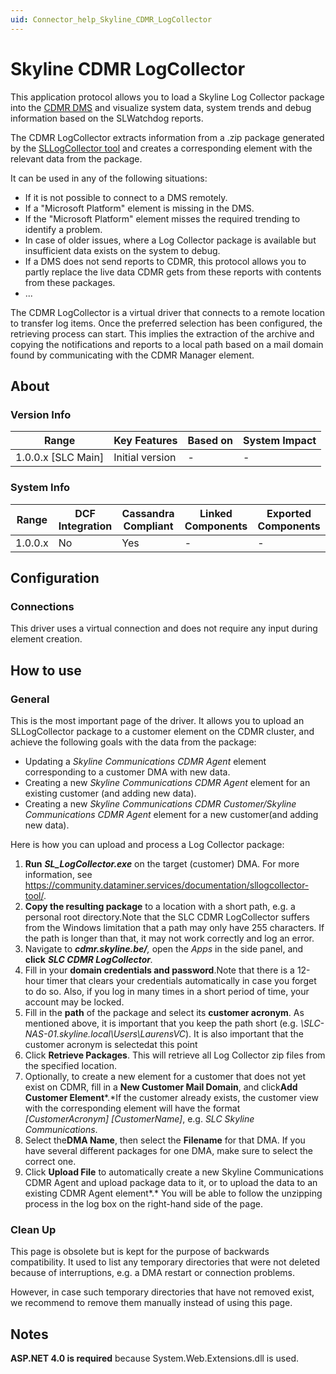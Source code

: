 ```yaml
---
uid: Connector_help_Skyline_CDMR_LogCollector
---
```


# Skyline CDMR LogCollector

This application protocol allows you to load a Skyline Log Collector package into the [CDMR DMS](https://community.dataminer.services/documentation/cdmr/) and visualize system data, system trends and debug information based on the SLWatchdog reports.

The CDMR LogCollector extracts information from a .zip package generated by the [SLLogCollector tool](https://community.dataminer.services/documentation/sllogcollector-tool/) and creates a corresponding element with the relevant data from the package.

It can be used in any of the following situations:

- If it is not possible to connect to a DMS remotely.
- If a "Microsoft Platform" element is missing in the DMS.
- If the "Microsoft Platform" element misses the required trending to identify a problem.
- In case of older issues, where a Log Collector package is available but insufficient data exists on the system to debug.
- If a DMS does not send reports to CDMR, this protocol allows you to partly replace the live data CDMR gets from these reports with contents from these packages.
- ...

The CDMR LogCollector is a virtual driver that connects to a remote location to transfer log items. Once the preferred selection has been configured, the retrieving process can start. This implies the extraction of the archive and copying the notifications and reports to a local path based on a mail domain found by communicating with the CDMR Manager element.

## About

### Version Info

| **Range**            | **Key Features** | **Based on** | **System Impact** |
|----------------------|------------------|--------------|-------------------|
| 1.0.0.x \[SLC Main\] | Initial version  | \-           | \-                |

### System Info

| **Range** | **DCF Integration** | **Cassandra Compliant** | **Linked Components** | **Exported Components** |
|-----------|---------------------|-------------------------|-----------------------|-------------------------|
| 1.0.0.x   | No                  | Yes                     | \-                    | \-                      |

## Configuration

### Connections

This driver uses a virtual connection and does not require any input during element creation.

## How to use

### General

This is the most important page of the driver. It allows you to upload an SLLogCollector package to a customer element on the CDMR cluster, and achieve the following goals with the data from the package:

- Updating a *Skyline Communications CDMR Agent* element corresponding to a customer DMA with new data.
- Creating a new *Skyline Communications CDMR Agent* element for an existing customer (and adding new data).
- Creating a new *Skyline Communications CDMR Customer/*Skyline Communications CDMR Agent** element for a new customer(and adding new data).

Here is how you can upload and process a Log Collector package:

1.  **Run** ***SL_LogCollector.exe*** on the target (customer) DMA. For more information, see <https://community.dataminer.services/documentation/sllogcollector-tool/>.
2.  **Copy the resulting package** to a location with a short path, e.g. a personal root directory.Note that the SLC CDMR LogCollector suffers from the Windows limitation that a path may only have 255 characters. If the path is longer than that, it may not work correctly and log an error.
3.  Navigate to ***cdmr.skyline.be/**,* open the *Apps* in the side panel, and **click** ***SLC CDMR LogCollector**.*
4.  Fill in your **domain credentials and password**.Note that there is a 12-hour timer that clears your credentials automatically in case you forget to do so. Also, if you log in many times in a short period of time, your account may be locked.
5.  Fill in the **path** of the package and select its **customer acronym**. As mentioned above, it is important that you keep the path short (e.g. *\\SLC-NAS-01.skyline.local\Users\LaurensVC*). It is also important that the customer acronym is selectedat this point
6.  Click **Retrieve Packages**. This will retrieve all Log Collector zip files from the specified location.
7.  Optionally, to create a new element for a customer that does not yet exist on CDMR, fill in a **New Customer Mail Domain**, and click**Add Customer Element***.*If the customer already exists, the customer view with the corresponding element will have the format *\[CustomerAcronym\] \[CustomerName\]*, e.g. *SLC Skyline Communications*.
8.  Select the**DMA Name**, then select the **Filename** for that DMA. If you have several different packages for one DMA, make sure to select the correct one.
9.  Click **Upload File** to automatically create a new Skyline Communications CDMR Agent and upload package data to it, or to upload the data to an existing CDMR Agent element*.* You will be able to follow the unzipping process in the log box on the right-hand side of the page.

### Clean Up

This page is obsolete but is kept for the purpose of backwards compatibility. It used to list any temporary directories that were not deleted because of interruptions, e.g. a DMA restart or connection problems.

However, in case such temporary directories that have not removed exist, we recommend to remove them manually instead of using this page.

## Notes

**ASP.NET 4.0 is required** because System.Web.Extensions.dll is used.
